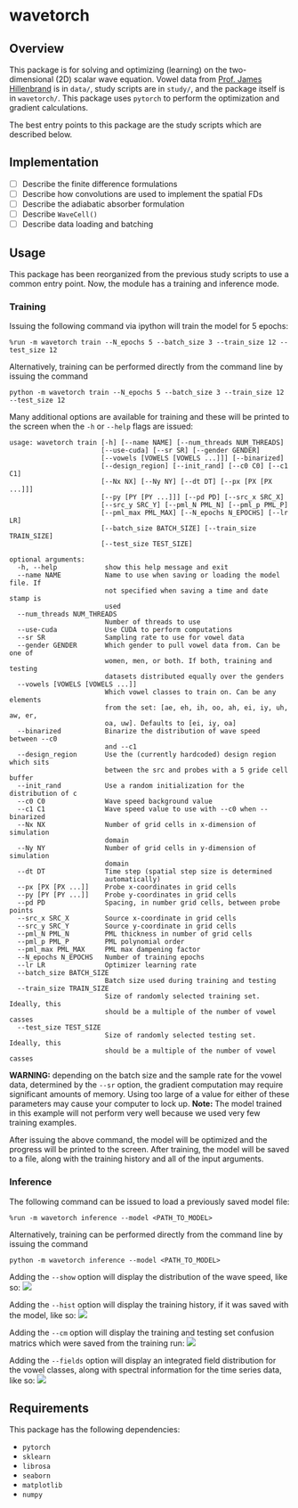 # wavetorch

## Overview

This package is for solving and optimizing (learning) on the two-dimensional (2D) scalar wave equation. Vowel data from [Prof. James Hillenbrand](https://homepages.wmich.edu/~hillenbr/voweldata.html) is in `data/`, study scripts are in `study/`, and the package itself is in `wavetorch/`. This package uses `pytorch` to perform the optimization and gradient calculations.

The best entry points to this package are the study scripts which are described below.

## Implementation

 - [ ] Describe the finite difference formulations
 - [ ] Describe how convolutions are used to implement the spatial FDs
 - [ ] Describe the adiabatic absorber formulation
 - [ ] Describe `WaveCell()`
 - [ ] Describe data loading and batching

## Usage

This package has been reorganized from the previous study scripts to use a common entry point. Now, the module has a training and inference mode. 

### Training
Issuing the following command via ipython will train the model for 5 epochs:
```
%run -m wavetorch train --N_epochs 5 --batch_size 3 --train_size 12 --test_size 12
```
Alternatively, training can be performed directly from the command line by issuing the command
```
python -m wavetorch train --N_epochs 5 --batch_size 3 --train_size 12 --test_size 12
```
Many additional options are available for training and these will be printed to the screen when the `-h` or `--help` flags are issued:
```
usage: wavetorch train [-h] [--name NAME] [--num_threads NUM_THREADS]
                       [--use-cuda] [--sr SR] [--gender GENDER]
                       [--vowels [VOWELS [VOWELS ...]]] [--binarized]
                       [--design_region] [--init_rand] [--c0 C0] [--c1 C1]
                       [--Nx NX] [--Ny NY] [--dt DT] [--px [PX [PX ...]]]
                       [--py [PY [PY ...]]] [--pd PD] [--src_x SRC_X]
                       [--src_y SRC_Y] [--pml_N PML_N] [--pml_p PML_P]
                       [--pml_max PML_MAX] [--N_epochs N_EPOCHS] [--lr LR]
                       [--batch_size BATCH_SIZE] [--train_size TRAIN_SIZE]
                       [--test_size TEST_SIZE]

optional arguments:
  -h, --help            show this help message and exit
  --name NAME           Name to use when saving or loading the model file. If
                        not specified when saving a time and date stamp is
                        used
  --num_threads NUM_THREADS
                        Number of threads to use
  --use-cuda            Use CUDA to perform computations
  --sr SR               Sampling rate to use for vowel data
  --gender GENDER       Which gender to pull vowel data from. Can be one of
                        women, men, or both. If both, training and testing
                        datasets distributed equally over the genders
  --vowels [VOWELS [VOWELS ...]]
                        Which vowel classes to train on. Can be any elements
                        from the set: [ae, eh, ih, oo, ah, ei, iy, uh, aw, er,
                        oa, uw]. Defaults to [ei, iy, oa]
  --binarized           Binarize the distribution of wave speed between --c0
                        and --c1
  --design_region       Use the (currently hardcoded) design region which sits
                        between the src and probes with a 5 gride cell buffer
  --init_rand           Use a random initialization for the distribution of c
  --c0 C0               Wave speed background value
  --c1 C1               Wave speed value to use with --c0 when --binarized
  --Nx NX               Number of grid cells in x-dimension of simulation
                        domain
  --Ny NY               Number of grid cells in y-dimension of simulation
                        domain
  --dt DT               Time step (spatial step size is determined
                        automatically)
  --px [PX [PX ...]]    Probe x-coordinates in grid cells
  --py [PY [PY ...]]    Probe y-coordinates in grid cells
  --pd PD               Spacing, in number grid cells, between probe points
  --src_x SRC_X         Source x-coordinate in grid cells
  --src_y SRC_Y         Source y-coordinate in grid cells
  --pml_N PML_N         PML thickness in number of grid cells
  --pml_p PML_P         PML polynomial order
  --pml_max PML_MAX     PML max dampening factor
  --N_epochs N_EPOCHS   Number of training epochs
  --lr LR               Optimizer learning rate
  --batch_size BATCH_SIZE
                        Batch size used during training and testing
  --train_size TRAIN_SIZE
                        Size of randomly selected training set. Ideally, this
                        should be a multiple of the number of vowel casses
  --test_size TEST_SIZE
                        Size of randomly selected testing set. Ideally, this
                        should be a multiple of the number of vowel casses
```

**WARNING:** depending on the batch size and the sample rate for the vowel data, determined by the `--sr` option, the gradient computation may require significant amounts of memory. Using too large of a value for either of these parameters may cause your computer to lock up.
**Note:** The model trained in this example will not perform very well because we used very few training examples.

After issuing the above command, the model will be optimized and the progress will be printed to the screen. After training, the model will be saved to a file, along with the training history and all of the input arguments.

### Inference
The following command can be issued to load a previously saved model file:
```
%run -m wavetorch inference --model <PATH_TO_MODEL>
```
Alternatively, training can be performed directly from the command line by issuing the command
```
python -m wavetorch inference --model <PATH_TO_MODEL>
```

Adding the `--show` option will display the distribution of the wave speed, like so:
![](../master/img/c.png)

Adding the `--hist` option will display the training history, if it was saved with the model, like so:
![](../master/img/hist.png)

Adding the `--cm` option will display the training and testing set confusion matrics which were saved from the training run:
![](../master/img/cm.png)

Adding the `--fields` option will display an integrated field distribution for the vowel classes, along with spectral information for the time series data, like so:
![](../master/img/fields.png)

## Requirements

This package has the following dependencies:

* `pytorch`
* `sklearn`
* `librosa`
* `seaborn`
* `matplotlib`
* `numpy`
